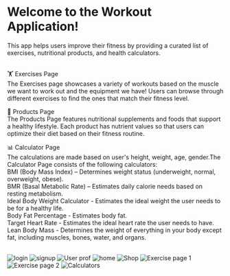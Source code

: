 <h1>Welcome to the Workout Application! </h1>
This app helps users improve their fitness by providing a curated list of exercises, nutritional products, and health calculators. <br> <br>

🏋️ Exercises Page <br>
The Exercises page showcases a variety of workouts based on the muscle we want to work out and the equipment we have!
Users can browse through different exercises to find the ones that match their fitness level.

🥗 Products Page <br>
The Products Page features nutritional supplements and foods that support a healthy lifestyle. Each product has nutrient values so that users can optimize
their diet based on their fitness routine.

📊 Calculator Page <br>
The calculations are made based on user's height, weight, age, gender.The Calculator Page consists of the following calculators: <br>
BMI (Body Mass Index) – Determines weight status (underweight, normal, overweight, obese). <br>
BMR (Basal Metabolic Rate) – Estimates daily calorie needs based on resting metabolism. <br>
Ideal Body Weight Calculator - Estimates the ideal weight the user needs to be for a healthy life. <br>
Body Fat Percentage - Estimates body fat. <br>
Target Heart Rate - Estimates the ideal heart rate the user needs to have. <br>
Lean Body Mass - Determines the weight of everything in your body except fat, including muscles, bones, water, and organs. <br> <br>

![login](https://github.com/user-attachments/assets/279ec8c3-92a1-4698-b8e4-306be3d28be0)
![signup](https://github.com/user-attachments/assets/b36eaece-d899-4f1c-94ac-949084182ad1)
![User prof](https://github.com/user-attachments/assets/0a59b1df-708e-422c-a185-5392f07de1ae)
![home](https://github.com/user-attachments/assets/cbc1b900-6b39-4833-a676-8a0f3bcdfdbf)
![Shop](https://github.com/user-attachments/assets/afa343b4-5118-480b-ab72-b9e6cdf8fbfb)
![Exercise page 1](https://github.com/user-attachments/assets/502c0915-943c-4c29-a472-e1bc84eb0658)
![Exercise page 2](https://github.com/user-attachments/assets/47888224-1021-4e45-8a64-04d7eb4c0b1e)
![Calculators](https://github.com/user-attachments/assets/2a8a08c6-fde1-4fb3-8862-8897119c373b)

